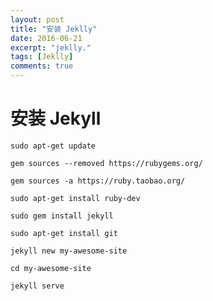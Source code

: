 ```yaml
---
layout: post
title: "安装 Jeklly"
date: 2016-06-21
excerpt: "jeklly."
tags: [Jeklly]
comments: true
---
```


# 安装 Jekyll

`sudo apt-get update`

`gem sources --removed https://rubygems.org/`

`gem sources -a https://ruby.taobao.org/`

`sudo apt-get install ruby-dev`

`sudo gem install jekyll`

`sudo apt-get install git`

`jekyll new my-awesome-site`

`cd my-awesome-site`

`jekyll serve`




